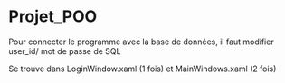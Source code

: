 # Projet_POO

Pour connecter le programme avec la base de données, il faut modifier  user_id/ mot de passe de SQL

Se trouve dans LoginWindow.xaml (1 fois) et MainWindows.xaml (2 fois)
